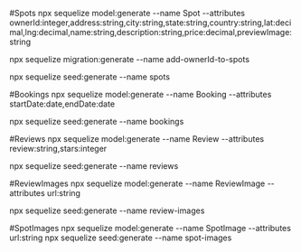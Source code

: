 #Spots
npx sequelize model:generate --name Spot --attributes ownerId:integer,address:string,city:string,state:string,country:string,lat:decimal,lng:decimal,name:string,description:string,price:decimal,previewImage:string

npx sequelize migration:generate --name add-ownerId-to-spots

npx sequelize seed:generate --name spots

#Bookings
npx sequelize model:generate --name Booking --attributes startDate:date,endDate:date

npx sequelize seed:generate --name bookings

#Reviews
npx sequelize model:generate --name Review --attributes review:string,stars:integer

npx sequelize seed:generate --name reviews

#ReviewImages
npx sequelize model:generate --name ReviewImage --attributes url:string

npx sequelize seed:generate --name review-images

#SpotImages
npx sequelize model:generate --name SpotImage --attributes url:string
npx sequelize seed:generate --name spot-images